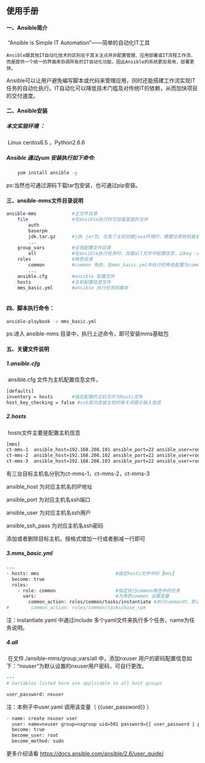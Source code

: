 ## 使用手册

#### 一、Ansible简介

​	“Ansible is Simple IT Automation”——简单的自动化IT工具

 	Ansible跟其他IT自动化技术的区别在于其关注点并非配置管理、应用部署或IT流程工作流，而是提供一个统一的界面来协调所有的IT自动化功能，因此Ansible的系统更加易用，部署更快。

​	 Ansible可以让用户避免编写脚本或代码来管理应用，同时还能搭建工作流实现IT任务的自动化执行。IT自动化可以降低技术门槛及对传统IT的依赖，从而加快项目的交付速度。

#### 二、Ansible安装

##### 	本文实验环境 ：

​			Linux centos6.5  ，Python2.6.6 

##### 	Ansible 通过yum 安装执行如下命令:

```bash
	yum install ansible -y
```

 ps:当然也可通过源码下载tar包安装，也可通过pip安装。

#### 三、ansible-mms文件目录说明

```bash
ansible-mms  			#主文件目录
	file				#在ansible执行时可加载里面的文件
		auth
		baserpm
		jdk.tar.gz      #jdk jar包，在各个主机创建java环境时，需要往其他机器复制jdk包。
		...
	group_vars			#全局配置文件目录
		all				#在ansible执行任务时，加载all文件中配置信息，以key：value形式
	roles				#角色目录
		common			#common 角色，在mms_basic.yml中执行的角色配置为common
		...
	ansible.cfg			#ansible 配置文件
	hosts				#主机配置信息文件
	mms_basic.yml		#ansible 执行任务的脚本
	
```



#### 四、脚本执行命令：

```bash
ansible-playbook -v mms_basic.yml
```

ps:进入 ansible-mms 目录中，执行上述命令，即可安装mms基础包

#### 五、关键文件说明

##### 1.ansible.cfg

​	ansible.cfg 文件为主机配置信息文件，

```bash
[defaults]
inventory = hosts 		#指定配置的主机文件为hosts文件
host_key_checking = false #ssh首次连接主机时候关闭提示输入信息
```

##### 2.hosts

​	hosts文件主要是配置主机信息

```bash
[mms]
ct-mms-1  ansible_host=192.168.208.101 ansible_port=22 ansible_user=root ansible_ssh_pass=123456
ct-mms-2  ansible_host=192.168.208.102 ansible_port=22 ansible_user=root ansible_ssh_pass=123456
ct-mms-3  ansible_host=192.168.208.103 ansible_port=22 ansible_user=root ansible_ssh_pass=123456
```

有三台目标主机名分别为ct-mms-1，ct-mms-2，ct-mms-3

ansible_host 为对应主机名的IP地址

ansible_port 为对应主机名ssh端口

ansible_user 为对应主机名ssh用户

ansible_ssh_pass 为对应主机名ssh密码

添加或者删除目标主机，按格式增加一行或者删减一行即可

##### 3.mms_basic.yml

```bash
---
- hosts: mms							#指定hosts文件中的【mms】
  become: true	
  roles:
    - role: common						#指定执行common角色中的任务
      vars:								#为角色common 设置变量
        common_action: roles/common/tasks/instantiate #执行common时，默认找到roles/common/tasks 目录下的main.yaml,main.yaml通过common_action变量找到对应任务的yaml
#        common_action: roles/common/tasks/base_rpm  
```

注：instantiate.yaml 中通过include 多个yaml文件来执行多个任务，name为任务说明。

##### 4.all

​	在文件./ansible-mms/group_vars/all 中，添加nxuser 用户的密码配置信息如下：“nxuser”为默认设置的nxuser用户密码，可自行更改。

```bash
---
# Variables listed here are applicable to all host groups

user_password: nxuser
```

注：本例子中user.yaml 调用该变量（ {{user_password}} ）

```bash
- name: create nxuser user
  user: name=nxuser group=nxgroup uid=501 password={{ user_password | password_hash('sha512') }}
  become: true
  become_user: root
  become_method: sudo
```

更多介绍请看  https://docs.ansible.com/ansible/2.6/user_guide/